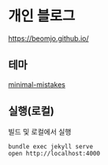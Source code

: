 # 개인 블로그  
https://beomjo.github.io/

## 테마  
[minimal-mistakes](https://mmistakes.github.io/minimal-mistakes/)  

## 실행(로컬)  
빌드 및 로컬에서 실행  
```
bundle exec jekyll serve
open http://localhost:4000
```  






